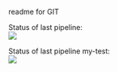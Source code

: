 readme for GIT

Status of last pipeline: <br>
<img src="https://github.com/Dmitriy-Muchanovskiy/test_git/workflows/CI-CD-gitactions-to-AWS-ElasticBeanstalk/badge.svg?branch-master"><br>


Status of last pipeline my-test: <br>
<img src="https://github.com/Dmitriy-Muchanovskiy/test_git/actions/workflows/my-test.yml/badge.svg?branch-master"><br>

